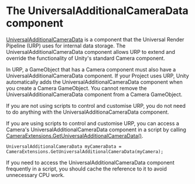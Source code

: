 # The UniversalAdditionalCameraData component

[UniversalAdditionalCameraData](../api/UnityEngine.Rendering.Universal.UniversalAdditionalCameraData.htmll) is a component that the Universal Render Pipeline (URP) uses for internal data storage. The UniversalAdditionalCameraData component allows URP to extend and override the functionality of Unity's standard Camera component.

In URP, a GameObject that has a Camera component must also have a UniversalAdditionalCameraData component. If your Project uses URP, Unity automatically adds the UniversalAdditionalCameraData component when you create a Camera GameObject. You cannot remove the UniversalAdditionalCameraData component from a Camera GameObject.

If you are not using scripts to control and customise URP, you do not need to do anything with the UniversalAdditionaCameraData component.

If you are using scripts to control and customise URP, you can access a Camera's UniversalAdditionalCameraData component in a script by calling [CameraExtensions.GetUniversalAdditionalCameraData()](../api/UnityEngine.Rendering.Universal.UniversalAdditionalCameraData.htmll).

```
UniversalAdditionalCameraData myCameraData = CameraExtensions.GetUniversalAdditionalCameraData(myCamera);
```

If you need to access the UniversalAdditionalCameraData component frequently in a script, you should cache the reference to it to avoid unnecessary CPU work.
